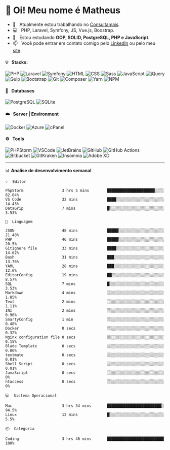 # 👋 Oi! Meu nome é Matheus

- 🔭 &nbsp; Atualmente estou trabalhando no [Consultamais](https://consultamais.com.br/).
- 💻 &nbsp; PHP, Laravel, Symfony, JS, Vue.js, Boostrap.
- 🌱 &nbsp; Estou estudando **OOP, SOLID, PostgreSQL, PHP e JavaScript**.
- 📫 &nbsp; Você pode entrar em contato comigo pelo [LinkedIn](https://www.linkedin.com/in/matheuscamargoxavier/) ou pelo meu [site](https://matheuscamargo.co).

#### 💡 &nbsp; Stacks:
![PHP](https://img.shields.io/badge/-PHP-777BB4?&logo=php&logoColor=FFFFFF)
![Laravel](https://img.shields.io/badge/-Laravel-FF2D20?&logo=laravel&logoColor=FFFFFF)
![Symfony](https://img.shields.io/badge/-Symfony-000000?&logo=symfony&logoColor=FFFFFF)
![HTML](https://img.shields.io/badge/-HTML-E34F26?&logo=html5&logoColor=FFFFFF)
![CSS](https://img.shields.io/badge/-CSS-1572B6?&logo=css3&logoColor=FFFFFF)
![Sass](https://img.shields.io/badge/-Sass-CC6699?&logo=sass&logoColor=FFFFFF)
![JavaScript](https://img.shields.io/badge/-JavaScript-F7DF1E?&logo=javascript&logoColor=FFFFFF)
![jQuery](https://img.shields.io/badge/-jQuery-0769AD?&logo=jquery&logoColor=FFFFFF)
![Gulp](https://img.shields.io/badge/-Gulp-CF4647?&logo=gulp&logoColor=FFFFFF)
![Bootstrap](https://img.shields.io/badge/-Bootstrap-7952B3?&logo=bootstrap&logoColor=FFFFFF)
![Git](https://img.shields.io/badge/-Git-F05032?&logo=git&logoColor=FFFFFF)
![Composer](https://img.shields.io/badge/-Composer-885630?&logo=composer&logoColor=FFFFFF)
![Yarn](https://img.shields.io/badge/-Yarn-2C8EBB?&logo=yarn&logoColor=FFFFFF)
![NPM](https://img.shields.io/badge/-npm-CB3837?&logo=npm&logoColor=FFFFFF)

#### 💾 &nbsp; Databases
![PostgreSQL](https://img.shields.io/badge/-PostgreSQL-336791?&logo=PostgreSQL&logoColor=FFFFFF)
![SQLite](https://img.shields.io/badge/-SQLite-003B57?&logo=SQLite&logoColor=FFFFFF)

#### ☁️ &nbsp; Server | Environment
![Docker](https://img.shields.io/badge/-Docker-2496ED?&logo=docker&logoColor=FFFFFF)
![Azure](https://img.shields.io/badge/-Azure-0089D6?&logo=microsoft%20azure&logoColor=FFFFFF)
![cPanel](https://img.shields.io/badge/-cPanel-FF6C2C?&logo=cpanel&logoColor=FFFFFF)

#### ⚙️ &nbsp; Tools
![PHPStorm](https://img.shields.io/badge/-PHPStorm-000000?&logo=PHPStorm&logoColor=FFFFFF)
![VSCode](https://img.shields.io/badge/-VSCode-007ACC?&logo=Visual%20Studio%20Code&logoColor=FFFFFF) 
![JetBrains](https://img.shields.io/badge/-JetBrains-000000?&logo=jetbrains&logoColor=FFFFFF) 
![GitHub](https://img.shields.io/badge/-GitHub-181717?&logo=github&logoColor=FFFFFF) 
![GitHub Actions](https://img.shields.io/badge/-GitHub%20Actions-181717?&logo=GitHub%20Actions&logoColor=FFFFFF) 
![Bitbucket](https://img.shields.io/badge/-Bitbucket-0052CC?&logo=bitbucket&logoColor=FFFFFF)
![GitKraken](https://img.shields.io/badge/-GitKraken-179287?&logo=GitKraken&logoColor=FFFFFF)
![Insomnia](https://img.shields.io/badge/-Insomnia-5849BE?&logo=Insomnia&logoColor=FFFFFF)
![Adobe XD](https://img.shields.io/badge/-Adobe%20XD-FF61F6?&logo=adobe%20xd&logoColor=FFFFFF) 
_______

📊  **Analise de desenvolvimento semanal**
```text
💡  Editor

PhpStorm                 3 hrs 5 mins        █████████████████████░░░░     82.04%
VS Code                  32 mins             ████░░░░░░░░░░░░░░░░░░░░░     14.43%
DataGrip                 7 mins              █░░░░░░░░░░░░░░░░░░░░░░░░      3.53%
```
```text
💬  Linguagem

JSON                     48 mins             █████░░░░░░░░░░░░░░░░░░░░     21.48%
PHP                      46 mins             █████░░░░░░░░░░░░░░░░░░░░      20.5%
GitIgnore file           33 mins             ████░░░░░░░░░░░░░░░░░░░░░     14.62%
Bash                     31 mins             ███░░░░░░░░░░░░░░░░░░░░░░     13.76%
YAML                     28 mins             ███░░░░░░░░░░░░░░░░░░░░░░      12.6%
EditorConfig             19 mins             ██░░░░░░░░░░░░░░░░░░░░░░░      8.57%
SQL                      7 mins              █░░░░░░░░░░░░░░░░░░░░░░░░      3.53%
Markdown                 4 mins              ░░░░░░░░░░░░░░░░░░░░░░░░░      1.85%
Text                     2 mins              ░░░░░░░░░░░░░░░░░░░░░░░░░      1.11%
INI                      2 mins              ░░░░░░░░░░░░░░░░░░░░░░░░░      0.96%
SmartyConfig             1 min               ░░░░░░░░░░░░░░░░░░░░░░░░░      0.48%
Docker                   0 secs              ░░░░░░░░░░░░░░░░░░░░░░░░░      0.32%
Nginx configuration file 0 secs              ░░░░░░░░░░░░░░░░░░░░░░░░░      0.15%
Blade Template           0 secs              ░░░░░░░░░░░░░░░░░░░░░░░░░      0.06%
textmate                 0 secs              ░░░░░░░░░░░░░░░░░░░░░░░░░      0.01%
Shell Script             0 secs              ░░░░░░░░░░░░░░░░░░░░░░░░░      0.01%
JavaScript               0 secs              ░░░░░░░░░░░░░░░░░░░░░░░░░         0%
htaccess                 0 secs              ░░░░░░░░░░░░░░░░░░░░░░░░░         0%
```
```text
💻  Sistema Operacional

Mac                      3 hrs 34 mins       ████████████████████████░      94.5%
Linux                    12 mins             █░░░░░░░░░░░░░░░░░░░░░░░░       5.5%
```
```text
📦  Categoria

Coding                   3 hrs 46 mins       █████████████████████████       100%
```
